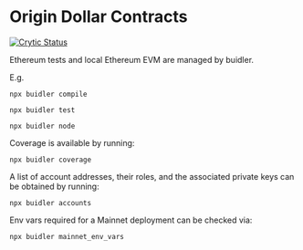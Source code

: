 Origin Dollar Contracts
=======================

[![Crytic Status](https://crytic.io/api/repositories/D8SzZEGgRQKkd6vGNOS4vA/badge.svg?token=3f2177ca-b3ec-4dc0-9e40-9872d2718a9d)](https://crytic.io/oplabs/origin-dollar/contracts)

Ethereum tests and local Ethereum EVM are managed by buidler.

E.g.

`npx buidler compile`

`npx buidler test`

`npx buidler node`

Coverage is available by running:

`npx buidler coverage`

A list of account addresses, their roles, and the associated private keys can be obtained by running:

`npx buidler accounts`

Env vars required for a Mainnet deployment can be checked via:

`npx buidler mainnet_env_vars`
